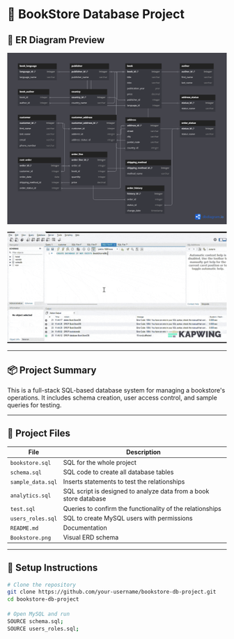 # 📘 BookStore Database Project

## 🧱 ER Diagram Preview

![Bookstore Schema](assets/Bookstore.png)

![Demo](assets/demo.gif)

---

## 📦 Project Summary

This is a full-stack SQL-based database system for managing a bookstore's operations. It includes schema creation, user access control, and sample queries for testing.

---

## 📂 Project Files

| File | Description |
|------|-------------|
| `bookstore.sql` | SQL for the whole project |
| `schema.sql` | SQL code to create all database tables |
| `sample_data.sql` | Inserts statements to test the relationships |
| `analytics.sql` | SQL script is designed to analyze data from a book store database |
| `test.sql` | Queries to confirm the functionality of the relationships |
| `users_roles.sql` | SQL to create MySQL users with permissions |
| `README.md` | Documentation |
| `Bookstore.png` | Visual ERD schema |

---

## 🚀 Setup Instructions

```bash
# Clone the repository
git clone https://github.com/your-username/bookstore-db-project.git
cd bookstore-db-project

# Open MySQL and run
SOURCE schema.sql;
SOURCE users_roles.sql;

